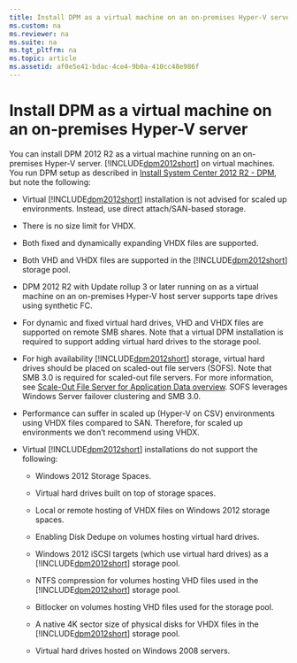 ```yaml
---
title: Install DPM as a virtual machine on an on-premises Hyper-V server
ms.custom: na
ms.reviewer: na
ms.suite: na
ms.tgt_pltfrm: na
ms.topic: article
ms.assetid: af0e5e41-bdac-4ce4-9b0a-410cc48e986f
---
```

# Install DPM as a virtual machine on an on-premises Hyper-V server
You can install DPM 2012 R2 as a virtual machine running on an on\-premises Hyper\-V server. [!INCLUDE[dpm2012short](./Token/dpm2012short_md.md)] on virtual machines. You run DPM setup as described in [Install System Center 2012 R2 \-  DPM](assetId:///4356a391-57f3-45c4-a108-7c952d99d428), but note the following:

-   Virtual [!INCLUDE[dpm2012short](./Token/dpm2012short_md.md)] installation is not advised for scaled up environments. Instead, use direct attach\/SAN\-based storage.

-   There is no size limit for VHDX.

-   Both fixed and dynamically expanding VHDX files are supported.

-   Both VHD and VHDX files are supported in the [!INCLUDE[dpm2012short](./Token/dpm2012short_md.md)] storage pool.

-   DPM 2012 R2 with Update rollup 3 or later running on as a virtual machine on an on\-premises Hyper\-V host server supports tape drives using synthetic FC.

-   For dynamic and fixed virtual hard drives, VHD and VHDX files are supported on remote SMB shares. Note that a virtual DPM installation is required to support adding virtual hard drives to the storage pool.

-   For high availability [!INCLUDE[dpm2012short](./Token/dpm2012short_md.md)] storage, virtual hard drives should be placed on scaled\-out file servers \(SOFS\). Note that SMB 3.0 is required for scaled\-out file servers. For more information, see [Scale\-Out File Server for Application Data overview](http://go.microsoft.com/fwlink/?LinkId=392768). SOFS leverages Windows Server failover clustering and SMB 3.0.

-   Performance can suffer in scaled up \(Hyper\-V on CSV\) environments using VHDX files compared to SAN. Therefore, for scaled up environments we don’t recommend using VHDX.

-   Virtual [!INCLUDE[dpm2012short](./Token/dpm2012short_md.md)] installations do not support the following:

    -   Windows 2012 Storage Spaces.

    -   Virtual hard drives built on top of storage spaces.

    -   Local or remote hosting of VHDX files on Windows 2012 storage spaces.

    -   Enabling Disk Dedupe on volumes hosting virtual hard drives.

    -   Windows 2012 iSCSI targets \(which use virtual hard drives\) as a [!INCLUDE[dpm2012short](./Token/dpm2012short_md.md)] storage pool.

    -   NTFS compression for volumes hosting VHD files used in the [!INCLUDE[dpm2012short](./Token/dpm2012short_md.md)] storage pool.

    -   Bitlocker on volumes hosting VHD files used for the storage pool.

    -   A native 4K sector size of physical disks for VHDX files in the [!INCLUDE[dpm2012short](./Token/dpm2012short_md.md)] storage pool.

    -   Virtual hard drives hosted on Windows 2008 servers.


